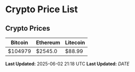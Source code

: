 # Crypto Price List

## Crypto Prices
| Bitcoin | Ethereum | Litecoin |
| ------- | -------- | -------- |
| $104979 | $2545.0 | $88.99 |
**Last Updated:** 2025-06-02 21:18 UTC
**Last Updated:** $DATE$
